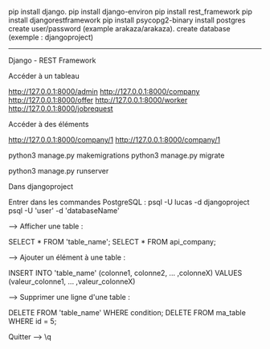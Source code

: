 
pip install django.
pip install django-environ
pip install rest_framework
pip install djangorestframework
pip install psycopg2-binary
install postgres
create user/password (example arakaza/arakaza).
create database (exemple : djangoproject) 

---

Django - REST Framework

Accéder à un tableau

http://127.0.0.1:8000/admin
http://127.0.0.1:8000/company
http://127.0.0.1:8000/offer
http://127.0.0.1:8000/worker
http://127.0.0.1:8000/jobrequest

Accéder à des éléments

http://127.0.0.1:8000/company/1
http://127.0.0.1:8000/company/1

python3 manage.py makemigrations
python3 manage.py migrate

python3 manage.py runserver


Dans djangoproject

Entrer dans les commandes PostgreSQL : psql -U lucas -d djangoproject
                                       psql -U 'user' -d 'databaseName'


--> Afficher une table :

SELECT * FROM 'table_name';
SELECT * FROM api_company;

--> Ajouter un élément à une table :

INSERT INTO 'table_name' (colonne1, colonne2, ... ,colonneX) VALUES (valeur_colonne1, ... ,valeur_colonneX)

--> Supprimer une ligne d'une table :

DELETE FROM 'table_name' WHERE condition;
DELETE FROM ma_table WHERE id = 5;


Quitter --> \q